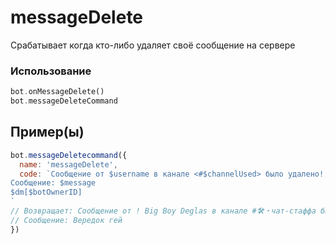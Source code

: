 # messageDelete
Срабатывает когда кто-либо удаляет своё сообщение на сервере
### Использование
```php
bot.onМessageDelete()
bot.messageDeleteCommand
```
## Пример(ы)

```javascript
bot.messageDeletecommand({
  name: 'messageDelete',
  code: `Сообщение от $username в канале <#$channelUsed> было удалено!
Сообщение: $message
$dm[$botOwnerID]
`
// Возвращает: Сообщение от ! Big Boy Deglas в канале #🛠・чат-стаффа было удалено!
// Сообщение: Вередок гей
})
```
